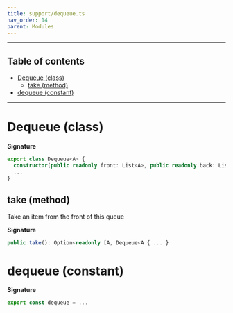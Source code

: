 ```yaml
---
title: support/dequeue.ts
nav_order: 14
parent: Modules
---
```


---

<h2 class="text-delta">Table of contents</h2>

- [Dequeue (class)](#dequeue-class)
  - [take (method)](#take-method)
- [dequeue (constant)](#dequeue-constant)

---

# Dequeue (class)

**Signature**

```ts
export class Dequeue<A> {
  constructor(public readonly front: List<A>, public readonly back: List<A>) { ... }
  ...
}
```

## take (method)

Take an item from the front of this queue

**Signature**

```ts
public take(): Option<readonly [A, Dequeue<A { ... }
```

# dequeue (constant)

**Signature**

```ts
export const dequeue = ...
```

